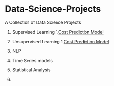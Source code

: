 # Data-Science-Projects
A Collection of Data Science Projects
 1.  Supervised Learning
     1.[Cost Prediction Model](https://github.com/krishthw/Data-Science-Projects/wiki/Cost-Prediction-Model)

 3.  Unsupervised Learning
     1.[Cost Prediction Model](https://github.com/krishthw/Data-Science-Projects/wiki/Cost-Prediction-Model)

 5.  NLP
 6.  Time Series models
 7.  Statistical Analysis
 8.  
